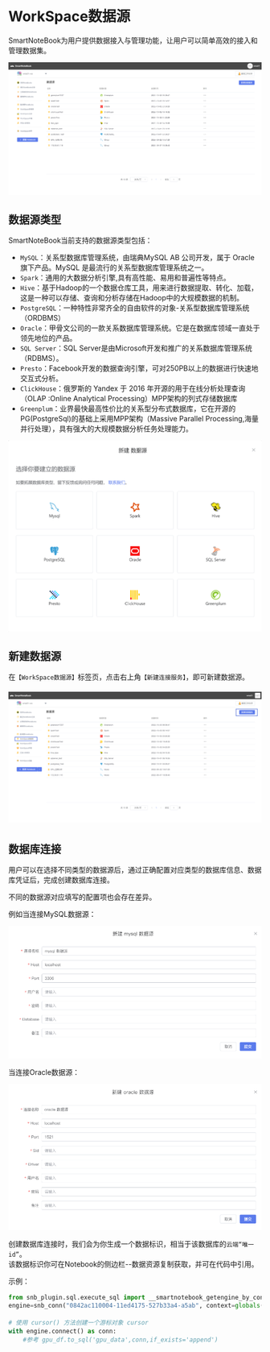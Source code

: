 # WorkSpace数据源

SmartNoteBook为用户提供数据接入与管理功能，让用户可以简单高效的接入和管理数据集。

![](/assets/datax.png)

## 数据源类型

SmartNoteBook当前支持的数据源类型包括：

* `MySQL`：关系型数据库管理系统，由瑞典MySQL AB 公司开发，属于 Oracle 旗下产品。MySQL 是最流行的关系型数据库管理系统之一。
* `Spark`：通用的大数据分析引擎,具有高性能、易用和普遍性等特点。
* `Hive`：基于Hadoop的一个数据仓库工具，用来进行数据提取、转化、加载，这是一种可以存储、查询和分析存储在Hadoop中的大规模数据的机制。
* `PostgreSQL`：一种特性非常齐全的自由软件的对象-关系型数据库管理系统（ORDBMS）
* `Oracle`：甲骨文公司的一款关系数据库管理系统。它是在数据库领域一直处于领先地位的产品。
* `SQL Server`：SQL Server是由Microsoft开发和推广的关系数据库管理系统（RDBMS）。
* `Presto`：Facebook开发的数据查询引擎，可对250PB以上的数据进行快速地交互式分析。
* `ClickHouse`：俄罗斯的 Yandex 于 2016 年开源的用于在线分析处理查询（OLAP :Online Analytical Processing）MPP架构的列式存储数据库
* `Greenplum`：业界最快最高性价比的关系型分布式数据库，它在开源的PG(PostgreSql)的基础上采用MPP架构（Massive Parallel Processing,海量并行处理），具有强大的大规模数据分析任务处理能力。

![支持的数据源类型 style="width: 70%;height: 70%;"](../images/bb3eb3d7c2ec5061e6dbe0e2b84452ad596ae3257a2a5ef9452e898186401af9.png "数据源类型")


## 新建数据源

在`【WorkSpace数据源】`标签页，点击右上角`【新建连接服务】`，即可新建数据源。

###### ![](/assets/xhsht.png)



## 数据库连接

用户可以在选择不同类型的数据源后，通过正确配置对应类型的数据库信息、数据库凭证后，完成创建数据库连接。

不同的数据源对应填写的配置项也会存在差异。

例如当连接MySQL数据源：

![](/assets/myss.png)

当连接Oracle数据源：

![](/assets/ljeoral.png)

创建数据库连接时，我们会为你生成一个数据标识，相当于该数据库的`云端“唯一id”`。  
该数据标识你可在Notebook的侧边栏--数据资源复制获取，并可在代码中引用。

示例：



```py
from snb_plugin.sql.execute_sql import __smartnotebook_getengine_by_conn_id as snb_conn  
engine=snb_conn("0842ac110004-11ed4175-527b33a4-a5ab", context=globals())

# 使用 cursor() 方法创建一个游标对象 cursor
with engine.connect() as conn:
    #参考 gpu_df.to_sql('gpu_data',conn,if_exists='append')
```





